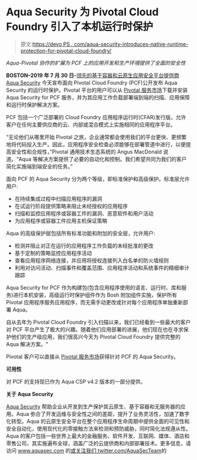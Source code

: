 # Aqua Security 为 Pivotal Cloud Foundry 引入了本机运行时保护

> 原文:[https://devo PS . com/aqua-security-introduces-native-runtime-protection-for-pivotal-cloud-foundry/](https://devops.com/aqua-security-introduces-native-runtime-protection-for-pivotal-cloud-foundry/)

*Aqua-Pivotal 协作的扩展为 PCF 上的应用开发和生产环境提供了全面的安全性*

**BOSTON–2019 年 7 月 30 日**–[领先的基于容器和云原生应用安全平台提供商 Aqua Security](https://www.aquasec.com/) 今天宣布面向 Pivotal Cloud Foundry (PCF)公开发布 Aqua Security 的运行时保护。Pivotal 平台的用户可以从 [Pivotal 服务市场](https://pivotal.io/platform/services-marketplace)下载并安装 Aqua Security for PCF 服务，并为其应用工作负载部署端到端的扫描、应用保障和运行时保护解决方案。

PCF 包括一个广泛部署的 Cloud Foundry 应用程序运行时(CFAR)发行版，允许客户在任何主要供应商的云、内部或混合模式上实施相同的应用程序平台。

“无论他们从哪里开始 Pivotal 之旅，企业通常都会使用我们的平台更快、更频繁地将代码投入生产。因此，应用程序安全检查必须能够在部署管道中进行，以便提高安全性和合规性，”Pivotal 通用技术生态系统的 Angus MacDonald 说道。“Aqua 等解决方案提供了必要的自动化和控制。我们希望共同为我们的客户简化实施端到端安全的任务。”

面向 PCF 的 Aqua Security 分为两个等级，即标准保护和高级保护。标准层允许用户:

*   在持续集成过程中扫描应用程序的漏洞
*   在试运行阶段提供策略来阻止未经授权的应用程序
*   扫描和监控应用程序或容器工件的漏洞、恶意软件和用户活动
*   为应用程序或容器工件应用主机保证策略

Aqua 的高级保护层包括所有标准功能和附加的安全层，允许用户:

*   检测并阻止对正在运行的应用程序工作负载的未经批准的更改
*   基于定制的策略监控应用程序活动
*   查看应用程序网络连接，并应用将授权连接列入白名单的防火墙规则
*   利用对访问活动、扫描事件和覆盖范围、应用程序活动和系统事件的精细审计跟踪

Aqua Security for PCF 作为构建包(包含应用程序使用的语言、运行时、库和服务)进行本机安装，高级运行时保护组件作为 Bosh 附加组件实施，保护所有 Pivotal 应用程序服务应用程序，而无需手动更改或针对每个应用程序单独重新部署 Aqua。

自从去年为 Pivotal Cloud Foundry 引入扫描以来，我们已经看到一些最大的客户对 PCF 平台产生了极大的兴趣。随着他们应用部署的进展，他们现在也在寻求保护他们的生产级应用，我们很高兴今天为 Pivotal Cloud Foundry 提供完整的 Aqua 解决方案。"

Pivotal 客户可以直接从 [Pivotal 服务市场](https://pivotal.io/platform/services-marketplace/identity-and-security/aqua-security)获得针对 PCF 的 Aqua Security。

**可用性**

对 PCF 的支持现已作为 Aqua CSP v4.2 版本的一部分提供。

**关于 Aqua Security**

[Aqua Security](https://www.aquasec.com/) 帮助企业从开发到生产保护其云原生、基于容器和无服务器的应用。Aqua 弥合了开发运维与安全性之间的差距，提升了业务灵活性，加速了数字化转型。Aqua 的云原生安全平台在整个应用程序生命周期中提供全面的可见性和安全自动化，使用现代化的零接触方法来检测和预防威胁，同时简化法规遵从性。Aqua 的客户包括一些世界上最大的金融服务、软件开发、互联网、媒体、酒店和零售公司，其实施遍布全球，涵盖广泛的云提供商和内部部署技术。更多信息，请访问 www.aquasec.com 的[或关注我们 twitter.com/AquaSecTeam](https://www.aquasec.com/)的